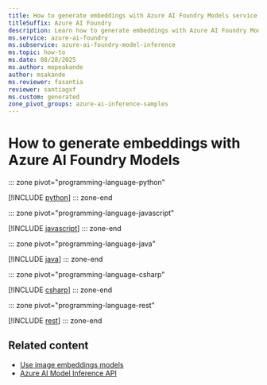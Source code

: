 ```yaml
---
title: How to generate embeddings with Azure AI Foundry Models service
titleSuffix: Azure AI Foundry
description: Learn how to generate embeddings with Azure AI Foundry Models
ms.service: azure-ai-foundry
ms.subservice: azure-ai-foundry-model-inference
ms.topic: how-to
ms.date: 08/28/2025
ms.author: mopeakande
author: msakande
ms.reviewer: fasantia
reviewer: santiagxf
ms.custom: generated
zone_pivot_groups: azure-ai-inference-samples
---
```


# How to generate embeddings with Azure AI Foundry Models


::: zone pivot="programming-language-python"

[!INCLUDE [python](../../foundry-models/includes/use-embeddings/python.md)]
::: zone-end


::: zone pivot="programming-language-javascript"

[!INCLUDE [javascript](../../foundry-models/includes/use-embeddings/javascript.md)]
::: zone-end


::: zone pivot="programming-language-java"

[!INCLUDE [java](../../foundry-models/includes/use-embeddings/java.md)]
::: zone-end


::: zone pivot="programming-language-csharp"

[!INCLUDE [csharp](../../foundry-models/includes/use-embeddings/csharp.md)]
::: zone-end


::: zone pivot="programming-language-rest"

[!INCLUDE [rest](../../foundry-models/includes/use-embeddings/rest.md)]
::: zone-end

## Related content

* [Use image embeddings models](../../model-inference/how-to/use-image-embeddings.md)
* [Azure AI Model Inference API](../../model-inference/reference/reference-model-inference-api.md)
